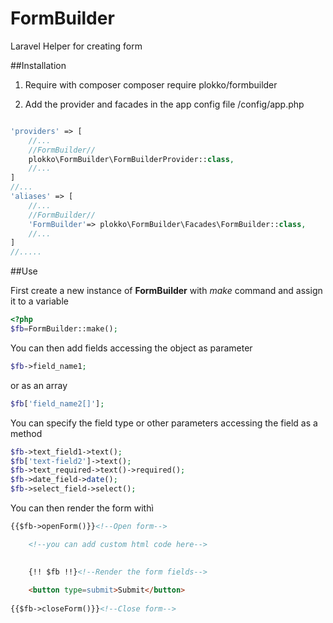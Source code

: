 # FormBuilder
Laravel Helper for creating form

##Installation

1. Require with composer
    composer require plokko/formbuilder

2. Add the provider and facades in the app config file
/config/app.php
```php

'providers' => [
    //...
    //FormBuilder//
    plokko\FormBuilder\FormBuilderProvider::class,
    //...
]
//...
'aliases' => [
    //...
    //FormBuilder//
    'FormBuilder'=> plokko\FormBuilder\Facades\FormBuilder::class,
    //...
]
//.....


```
##Use

First create a new instance of **FormBuilder** with *make* command and assign it to a variable
```php
<?php
$fb=FormBuilder::make();
```

You can then add fields accessing the object as parameter
```php
$fb->field_name1;
```
or as an array
```php
$fb['field_name2[]'];
```

You can specify the field type or other parameters accessing the field as a method
```php
$fb->text_field1->text();
$fb['text-field2']->text();
$fb->text_required->text()->required();
$fb->date_field->date();
$fb->select_field->select();
```

You can then render the form withì
```html
{{$fb->openForm()}}<!--Open form-->

    <!--you can add custom html code here-->

    
    {!! $fb !!}<!--Render the form fields-->
    
    <button type=submit>Submit</button>
    
{{$fb->closeForm()}}<!--Close form-->
```


